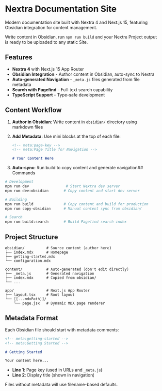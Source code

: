 # Nextra Documentation Site

Modern documentation site built with Nextra 4 and Next.js 15, featuring Obsidian integration for content management.

Write content in Obsidian, run `npm run build` and your Nextra Project output is ready to be uploaded to any static Site.

## Features

- **Nextra 4** with Next.js 15 App Router
- **Obsidian Integration** - Author content in Obsidian, auto-sync to Nextra
- **Auto-generated Navigation** - `_meta.js` files generated from file metadata
- **Search with Pagefind** - Full-text search capability
- **TypeScript Support** - Type-safe development

## Content Workflow

1. **Author in Obsidian**: Write content in `obsidian/` directory using markdown files
2. **Add Metadata**: Use mini blocks at the top of each file:

   ```markdown
   <!-- meta:page-key -->
   <!-- meta:Page Title for Navigation -->

   # Your Content Here
   ```

3. **Auto-sync**: Run build to copy content and generate navigation## Commands

```bash
# Development
npm run dev                 # Start Nextra dev server
npm run dev:obsidian       # Copy content and start dev server

# Building
npm run build              # Copy content and build for production
npm run copy-obsidian      # Manual content sync from obsidian/

# Search
npm run build:search       # Build Pagefind search index
```

## Project Structure

```
obsidian/          # Source content (author here)
├── index.mdx      # Homepage
├── getting-started.mdx
└── configuration.mdx

content/           # Auto-generated (don't edit directly)
├── _meta.js       # Generated navigation
├── index.mdx      # Copied from obsidian/
└── ...

app/               # Next.js App Router
├── layout.tsx     # Root layout
└── [[...mdxPath]]/
    └── page.jsx   # Dynamic MDX page renderer
```

## Metadata Format

Each Obsidian file should start with metadata comments:

```markdown
<!-- meta:getting-started -->
<!-- meta:Getting Started -->

# Getting Started

Your content here...
```

- **Line 1**: Page key (used in URLs and `_meta.js`)
- **Line 2**: Display title (shown in navigation)

Files without metadata will use filename-based defaults.
